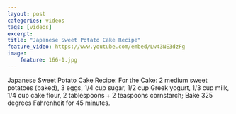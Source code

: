 ```yaml
---
layout: post
categories: videos
tags: [videos]
excerpt: 
title: "Japanese Sweet Potato Cake Recipe"
feature_video: https://www.youtube.com/embed/Lw43NE3dzFg
image:
    feature: 166-1.jpg
---
```


Japanese Sweet Potato Cake Recipe: For the Cake: 2 medium sweet potatoes (baked), 3 eggs, 1/4 cup sugar, 1/2 cup Greek yogurt, 1/3 cup milk, 1/4 cup cake flour, 2 tablespoons + 2 teaspoons cornstarch; Bake 325 degrees Fahrenheit for 45 minutes.
